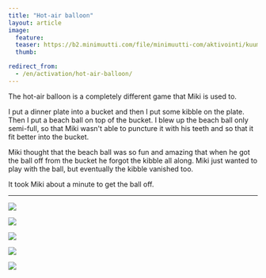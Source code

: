 ```yaml
---
title: "Hot-air balloon"
layout: article
image:
  feature:
  teaser: https://b2.minimuutti.com/file/minimuutti-com/aktivointi/kuumailmapallo/DSC40554-245px.jpg
  thumb:

redirect_from:
  - /en/activation/hot-air-balloon/
---
```


The hot-air balloon is a completely different game that Miki is used to.

I put a dinner plate into a bucket and then I put some kibble on the plate. Then I put a beach ball on top of the bucket. I blew up the beach ball only semi-full, so that Miki wasn't able to puncture it with his teeth and so that it fit better into the bucket.

Miki thought that the beach ball was so fun and amazing that when he got the ball off from the bucket he forgot the kibble all along. Miki just wanted to play with the ball, but eventually the kibble vanished too.

It took Miki about a minute to get the ball off.

---

[![](https://b2.minimuutti.com/file/minimuutti-com/aktivointi/kuumailmapallo/DSC40547-800px.jpg)](https://dl.dropboxusercontent.com/sh/ea1wtnz7z734o12/AAAiMorsN6nUEHn634QoOT27a/aktivointi/kuumailmapallo/DSC40547.jpg)

[![](https://b2.minimuutti.com/file/minimuutti-com/aktivointi/kuumailmapallo/DSC40575-800px.jpg)](https://dl.dropboxusercontent.com/sh/ea1wtnz7z734o12/AACJY-AjQ--fm_OmNj_AD2p9a/aktivointi/kuumailmapallo/DSC40575.jpg)

[![](https://b2.minimuutti.com/file/minimuutti-com/aktivointi/kuumailmapallo/DSC40554-800px.jpg)](https://dl.dropboxusercontent.com/sh/ea1wtnz7z734o12/AABYTvjqOH2KFBaM3yY9YaHEa/aktivointi/kuumailmapallo/DSC40554.jpg)

[![](https://b2.minimuutti.com/file/minimuutti-com/aktivointi/kuumailmapallo/DSC40589-800px.jpg)](https://dl.dropboxusercontent.com/sh/ea1wtnz7z734o12/AAA8OE6nT-jopIoFFQsMB9lVa/aktivointi/kuumailmapallo/DSC40589.jpg)

[![](https://b2.minimuutti.com/file/minimuutti-com/aktivointi/kuumailmapallo/DSC40545-800px.jpg)](https://dl.dropboxusercontent.com/sh/ea1wtnz7z734o12/AAASxcV9MIoF7cZGd_XPAhtua/aktivointi/kuumailmapallo/DSC40545.jpg)
